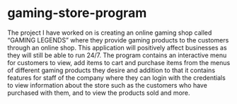 # gaming-store-program

The project I have worked on is creating an online gaming shop called “GAMING LEGENDS” 
where they provide gaming products to the customers through an online shop.
This application will positively affect businesses as they will still be able to run 24/7. The program contains an 
interactive menu for customers to view, add items to cart and purchase items from the menus
of different gaming products they desire and addition to that it contains features for staff of the 
company where they can login with the credentials to view information about the store such as 
the customers who have purchased with them, and to view the products sold and more.
